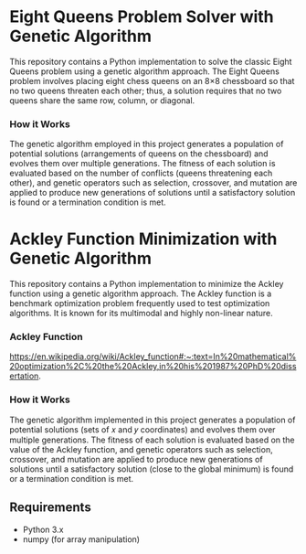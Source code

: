 # Eight Queens Problem Solver with Genetic Algorithm
This repository contains a Python implementation to solve the classic Eight Queens problem using a genetic algorithm approach. The Eight Queens problem involves placing eight chess queens on an 8×8 chessboard so that no two queens threaten each other; thus, a solution requires that no two queens share the same row, column, or diagonal.
### How it Works
The genetic algorithm employed in this project generates a population of potential solutions (arrangements of queens on the chessboard) and evolves them over multiple generations. The fitness of each solution is evaluated based on the number of conflicts (queens threatening each other), and genetic operators such as selection, crossover, and mutation are applied to produce new generations of solutions until a satisfactory solution is found or a termination condition is met.
#   Ackley Function Minimization with Genetic Algorithm
This repository contains a Python implementation to minimize the Ackley function using a genetic algorithm approach. The Ackley function is a benchmark optimization problem frequently used to test optimization algorithms. It is known for its multimodal and highly non-linear nature.
### Ackley Function
https://en.wikipedia.org/wiki/Ackley_function#:~:text=In%20mathematical%20optimization%2C%20the%20Ackley,in%20his%201987%20PhD%20dissertation.
### How it Works
The genetic algorithm implemented in this project generates a population of potential solutions (sets of 𝑥 and 𝑦 coordinates) and evolves them over multiple generations. The fitness of each solution is evaluated based on the value of the Ackley function, and genetic operators such as selection, crossover, and mutation are applied to produce new generations of solutions until a satisfactory solution (close to the global minimum) is found or a termination condition is met.
## Requirements
- Python 3.x
- numpy (for array manipulation)
